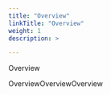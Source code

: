 ```yaml
---
title: "Overview"
linkTitle: "Overview"
weight: 1
description: >

---
```

Overview

OverviewOverviewOverview